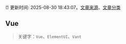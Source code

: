 :alarm_clock: 更新时间: 2025-08-30 18:43:07。[文章来源](/README.md)、[文章分类](/TAGS.md)

## Vue


> 关键字：`Vue`、`ElementUI`、`Vant`



